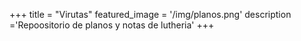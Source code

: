 +++
title = "Virutas"
featured_image = '/img/planos.png'
description ='Repoositorio de planos y notas de lutheria'
+++

